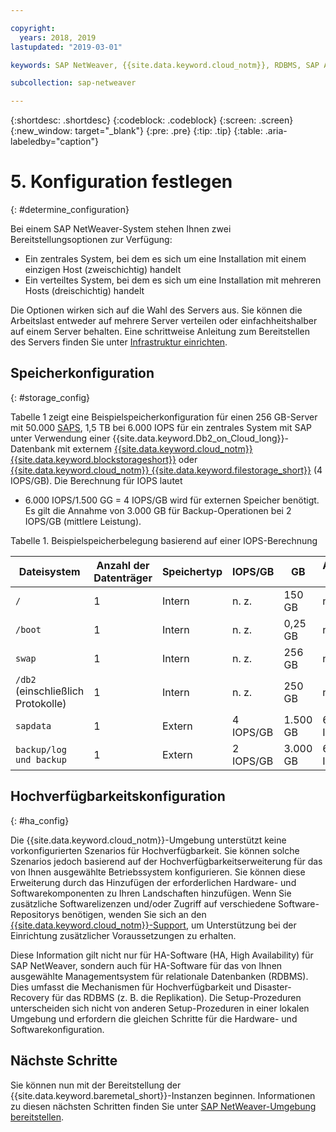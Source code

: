 ```yaml
---

copyright:
  years: 2018, 2019
lastupdated: "2019-03-01"

keywords: SAP NetWeaver, {{site.data.keyword.cloud_notm}}, RDBMS, SAP Application Performance Standards, SAPS, SAP Certified, database

subcollection: sap-netweaver

---
```


{:shortdesc: .shortdesc}
{:codeblock: .codeblock}
{:screen: .screen}
{:new_window: target="_blank"}
{:pre: .pre}
{:tip: .tip}
{:table: .aria-labeledby="caption"}


# 5. Konfiguration festlegen
{: #determine_configuration}

Bei einem SAP NetWeaver-System stehen Ihnen zwei Bereitstellungsoptionen zur Verfügung:
  * Ein zentrales System, bei dem es sich um eine Installation mit einem einzigen Host (zweischichtig) handelt
  * Ein verteiltes System, bei dem es sich um eine Installation mit mehreren Hosts (dreischichtig) handelt

Die Optionen wirken sich auf die Wahl des Servers aus. Sie können die Arbeitslast entweder auf mehrere Server verteilen oder einfachheitshalber auf einem Server behalten. Eine schrittweise Anleitung zum Bereitstellen des Servers finden Sie unter [Infrastruktur einrichten](/docs/infrastructure/sap-netweaver?topic=sap-netweaver-set_up_infrastructure#set_up_infrastructure).

## Speicherkonfiguration
{: #storage_config}

Tabelle 1 zeigt eine Beispielspeicherkonfiguration für einen 256 GB-Server mit 50.000 [SAPS](/docs/infrastructure/sap-netweaver?topic=sap-netweaver-size_the_server#size_the_server), 1,5 TB bei 6.000 IOPS für ein zentrales System mit SAP unter Verwendung einer {{site.data.keyword.Db2_on_Cloud_long}}-Datenbank mit externem [{{site.data.keyword.cloud_notm}} {{site.data.keyword.blockstorageshort}}](/docs/infrastructure/BlockStorage?topic=BlockStorage-getting-started#getting-started) oder [{{site.data.keyword.cloud_notm}} {{site.data.keyword.filestorage_short}}](/docs/infrastructure/FileStorage?topic=FileStorage-getting-started#getting-started) (4 IOPS/GB). Die Berechnung für IOPS lautet

  * 6.000 IOPS/1.500 GG = 4 IOPS/GB wird für externen Speicher benötigt. Es gilt die Annahme von 3.000 GB für Backup-Operationen bei 2 IOPS/GB (mittlere Leistung).

Tabelle 1. Beispielspeicherbelegung basierend auf einer IOPS-Berechnung

| Dateisystem | Anzahl der Datenträger | Speichertyp | IOPS/GB | GB | Anzahl IOPS |
| --- | --- | --- | --- | --- | --- |
| `/` | 1 | Intern | n. z. | 150 GB | n. z. |
| `/boot` | 1 | Intern | n. z. | 0,25 GB | n. z. |
| `swap` | 1 | Intern | n. z. | 256 GB | n. z. |
| `/db2` (einschließlich Protokolle) | 1 | Intern | n. z. | 250 GB | n. z. |
| `sapdata` | 1 | Extern | 4 IOPS/GB | 1.500 GB | 6.000 IOPS |
| `backup/log und backup` | 1 | Extern | 2 IOPS/GB | 3.000 GB | 6.000 IOPS |

## Hochverfügbarkeitskonfiguration
{: #ha_config}

Die {{site.data.keyword.cloud_notm}}-Umgebung unterstützt keine vorkonfigurierten Szenarios für Hochverfügbarkeit. Sie können solche Szenarios jedoch basierend auf der Hochverfügbarkeitserweiterung für das von Ihnen ausgewählte Betriebssystem konfigurieren. Sie können diese Erweiterung durch das Hinzufügen der erforderlichen Hardware- und Softwarekomponenten zu Ihren Landschaften hinzufügen. Wenn Sie zusätzliche Softwarelizenzen und/oder Zugriff auf verschiedene Software-Repositorys benötigen, wenden Sie sich an den [{{site.data.keyword.cloud_notm}}-Support](/docs/get-support?topic=get-support-getting-customer-support#getting-customer-support), um Unterstützung bei der Einrichtung zusätzlicher Voraussetzungen zu erhalten.

Diese Information gilt nicht nur für HA-Software (HA, High Availability) für SAP NetWeaver, sondern auch für HA-Software für das von Ihnen ausgewählte Managementsystem für relationale Datenbanken (RDBMS). Dies umfasst die Mechanismen für Hochverfügbarkeit und Disaster-Recovery für das RDBMS (z. B. die Replikation). Die Setup-Prozeduren unterscheiden sich nicht von anderen Setup-Prozeduren in einer lokalen Umgebung und erfordern die gleichen Schritte für die Hardware- und Softwarekonfiguration.

## Nächste Schritte

Sie können nun mit der Bereitstellung der {{site.data.keyword.baremetal_short}}-Instanzen beginnen. Informationen zu diesen nächsten Schritten finden Sie unter [SAP NetWeaver-Umgebung bereitstellen](/docs/infrastructure/sap-netweaver?topic=sap-netweaver-provision_environment#provision_environment).
